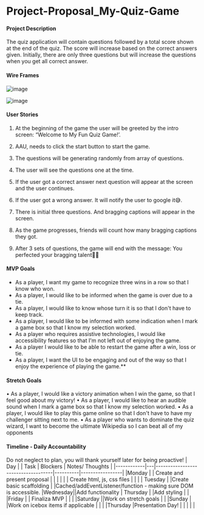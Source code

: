 # Project-Proposal_My-Quiz-Game

#### Project Description

The quiz application will contain questions followed by a total score shown at the end of the quiz. The score will increase based on the correct answers given. Initially, there are only three questions but will increase the questions when you get all correct answer.

#### Wire Frames

![image](./Screenshot%202024-10-28%20at%204.47.10 PM.png)

![image](./Screenshot%202024-10-28%20at%208.50.42 PM.png)

#### User Stories

1. At the beginning of the game the user will be greeted by the intro screen: “Welcome to My Fun Quiz Game!’.
2. AAU, needs to click the start button to start the game.

3. The questions will be generating randomly from array of questions.

4. The user will see the questions one at the time.

5. If the user got a correct answer next question will appear at the screen and the user continues.

6. If the user got a wrong answer. It will notify the user to google it😅.

7. There is initial three questions. And bragging captions will appear in the screen.

8. As the game progresses, friends will count how many bragging captions they got.

9. After 3 sets of questions, the game will end with the message: You perfected your bragging talent🎉😅

#### MVP Goals

- As a player, I want my game to recognize three wins in a row so that I know who won.
- As a player, I would like to be informed when the game is over due to a tie.
- As a player, I would like to know whose turn it is so that I don't have to keep track.
- As a player, I would like to be informed with some indication when I mark a game box so that I know my selection worked.
- As a player who requires assistive technologies, I would like accessibility features so that I'm not left out of enjoying the game.
- As a player I would like to be able to restart the game after a win, loss or tie.
- As a player, I want the UI to be engaging and out of the way so that I enjoy the experience of playing the game.\*\*

#### Stretch Goals

• As a player, I would like a victory animation when I win the game, so that I feel good about my victory!
• As a player, I would like to hear an audible sound when I mark a game box so that I know my selection worked.
• As a player, I would like to play this game online so that I don't have to have my challenger sitting next to me.
• As a player who wants to dominate the quiz wizard, I want to become the ultimate Wikipedia so I can beat all of my opponents

#### Timeline - Daily Accountability

Do not neglect to plan, you will thank yourself later for being proactive!
| Day | | Task | Blockers | Notes/ Thoughts |
|------------|---|------------------------------------|----------|-----------------|
|Monday | | Create and present proposal | | |
| | | Create html, js, css files | | |
|
Tuesday | |Create basic scaffolding | |Cached/addEventListener/function - making sure DOM is accessible.
|Wednesday||Add functionality |
Thursday | |Add styling | |
|Friday | | Finaliza MVP | | |
|Saturday ||Work on stretch goals | |
|Sunday | |Work on icebox items if applicable | | |
|Thursday |Presentation Day! | |
| | |
